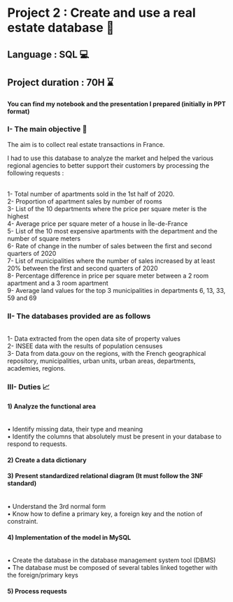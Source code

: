 # Project 2 : Create and use a real estate database 🏤 
## Language : SQL 💻
## Project duration : 70H ⌛
#### You can find my notebook and the presentation I prepared (initially in PPT format)

### I- The main objective 🎯

The aim is to collect real estate transactions in France.

I had to use this database to analyze the market and helped the various regional agencies to better support their customers by processing the following requests :

<br/> 1- Total number of apartments sold in the 1st half of 2020.
<br/> 2- Proportion of apartment sales by number of rooms
<br/> 3- List of the 10 departments where the price per square meter is the highest
<br/> 4- Average price per square meter of a house in Île-de-France
<br/> 5- List of the 10 most expensive apartments with the department and the number of square meters
<br/> 6- Rate of change in the number of sales between the first and second quarters of 2020
<br/> 7- List of municipalities where the number of sales increased by at least 20% between the first and second quarters of 2020
<br/> 8- Percentage difference in price per square meter between a 2 room apartment and a 3 room apartment
<br/> 9- Average land values for the top 3 municipalities in departments 6, 13, 33, 59 and 69

### II- The databases provided are as follows

<br/> 1- Data extracted from the open data site of property values
<br/> 2- INSEE data with the results of population censuses
<br/> 3- Data from data.gouv on the regions, with the French geographical repository, municipalities, urban units, urban areas, departments, academies, regions.

### III- Duties 📈

#### 1) Analyze the functional area

<br/> • Identify missing data, their type and meaning
<br/> • Identify the columns that absolutely must be present in your database to respond to requests.

#### 2) Create a data dictionary

#### 3) Present standardized relational diagram (It must follow the 3NF standard)

<br/> • Understand the 3rd normal form
<br/> • Know how to define a primary key, a foreign key and the notion of constraint.

#### 4) Implementation of the model in MySQL

<br/> • Create the database in the database management system tool (DBMS)
<br/> • The database must be composed of several tables linked together with the foreign/primary keys

#### 5) Process requests

